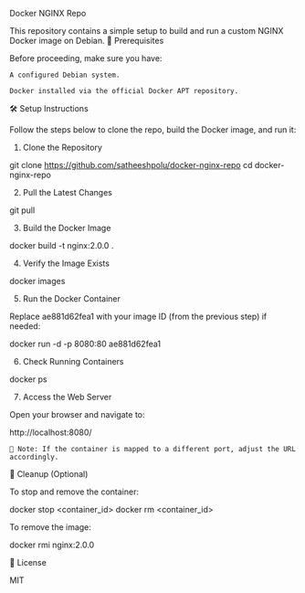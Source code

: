 Docker NGINX Repo

This repository contains a simple setup to build and run a custom NGINX Docker image on Debian.
🚀 Prerequisites

Before proceeding, make sure you have:

    A configured Debian system.

    Docker installed via the official Docker APT repository.

🛠️ Setup Instructions

Follow the steps below to clone the repo, build the Docker image, and run it:
1. Clone the Repository

git clone https://github.com/satheeshpolu/docker-nginx-repo
cd docker-nginx-repo

2. Pull the Latest Changes

git pull

3. Build the Docker Image

docker build -t nginx:2.0.0 .

4. Verify the Image Exists

docker images

5. Run the Docker Container

Replace ae881d62fea1 with your image ID (from the previous step) if needed:

docker run -d -p 8080:80 ae881d62fea1

6. Check Running Containers

docker ps

7. Access the Web Server

Open your browser and navigate to:

http://localhost:8080/

    🔧 Note: If the container is mapped to a different port, adjust the URL accordingly.

🧼 Cleanup (Optional)

To stop and remove the container:

docker stop <container_id>
docker rm <container_id>

To remove the image:

docker rmi nginx:2.0.0

📄 License

MIT 
